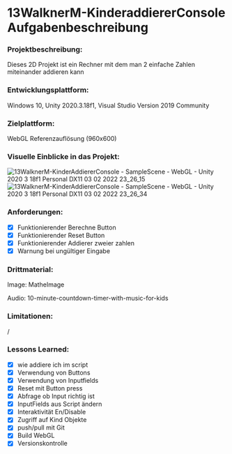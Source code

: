 # 13WalknerM-KinderaddiererConsole Aufgabenbeschreibung

### Projektbeschreibung: 
Dieses 2D Projekt ist ein Rechner mit dem man 2 einfache Zahlen miteinander addieren kann

### Entwicklungsplattform: 
Windows 10, Unity 2020.3.18f1, Visual Studio Version 2019 Community

### Zielplattform: 
WebGL Referenzauflösung (960x600) 

### Visuelle Einblicke in das Projekt:
![13WalknerM-KinderAddiererConsole - SampleScene - WebGL - Unity 2020 3 18f1 Personal _DX11_ 03 02 2022 23_26_15](https://user-images.githubusercontent.com/92076772/152440388-6d4f33d7-dd7b-47af-85cb-2cc5ca565350.png)
![13WalknerM-KinderAddiererConsole - SampleScene - WebGL - Unity 2020 3 18f1 Personal _DX11_ 03 02 2022 23_26_34](https://user-images.githubusercontent.com/92076772/152440403-873f86a7-7cb3-4269-b51c-b559df7c3841.png)

### Anforderungen:
- [x] Funktionierender Berechne Button
- [x] Funktionierender Reset Button
- [x] Funktionierender Addierer zweier zahlen
- [x] Warnung bei ungültiger Eingabe

### Drittmaterial:
   Image: MatheImage
   
   Audio: 10-minute-countdown-timer-with-music-for-kids
        
### Limitationen:
/

### Lessons Learned:
- [x] wie addiere ich im script
- [x] Verwendung von Buttons
- [x] Verwendung von Inputfields
- [x] Reset mit Button press
- [x] Abfrage ob Input richtig ist
- [x] InputFields aus Script ändern
- [x] Interaktivität En/Disable
- [x] Zugriff auf Kind Objekte
- [x] push/pull mit Git
- [x] Build WebGL
- [x] Versionskontrolle
